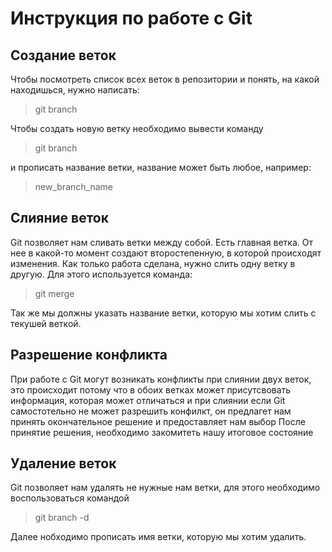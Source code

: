 # Инструкция по работе с Git 

## Создание веток 
Чтобы посмотреть список всех веток в репозитории и понять, на какой находишься, нужно написать: 
>git branch

Чтобы создать новую ветку необходимо вывести команду 
> git branch 

и прописать название ветки, название может быть любое, например:
> new_branch_name


## Слияние веток
Git позволяет нам сливать ветки между собой.
Есть главная ветка. От нее в какой-то момент создают второстепенную, в которой происходят изменения. Как только работа сделана, нужно слить одну ветку в другую.
Для этого используется команда:
> git merge 

Так же мы должны указать название ветки, которую мы хотим слить с текушей веткой.

## Разрешение конфликта 
При работе с Git могут возникать конфликты при слиянии двух веток, это происходит потому что в обоих ветках может присутсвовать информация, которая может отличаться и при слиянии если Git самостотельно не может разрешить конфилкт, он предлагет нам принять окончательное решение и предоставляет нам выбор 
После принятие решения, необходимо закомитеть нашу итоговое состояние 

## Удаление веток 
Git позволяет нам удалять не нужные нам ветки, для этого необходимо воспользоваться командой 
> git branch -d 

Далее нобходимо прописать имя ветки, которую мы хотим удалить. 


